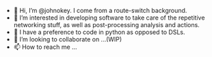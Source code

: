 - 👋 Hi, I’m @johnokey. I come from a route-switch background.
- 👀 I’m interested in developing software to take care of the repetitive networking stuff, as well as post-processing analysis and actions.
- 🌱 I have a preference to code in python as opposed to DSLs.
- 💞️ I’m looking to collaborate on ...(WIP)
- 📫 How to reach me ...

<!---
johnokey/johnokey is a ✨ special ✨ repository because its `README.md` (this file) appears on your GitHub profile.
You can click the Preview link to take a look at your changes.
--->
